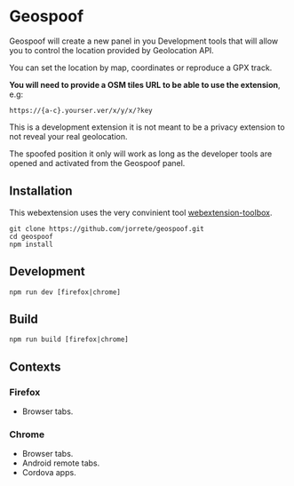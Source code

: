 # Geospoof

Geospoof will create a new panel in you Development tools that will allow you to control the location provided by Geolocation API.

You can set the location by map, coordinates or reproduce a GPX track.

**You will need to provide a OSM tiles URL to be able to use the extension**, e.g:
```
https://{a-c}.yourser.ver/x/y/x/?key
```

This is a development extension it is not meant to be a privacy extension to not reveal your real geolocation.

The spoofed position it only will work as long as the developer tools are opened and activated from the Geospoof panel.

## Installation
This webextension uses the very convinient tool [webextension-toolbox](https://github.com/webextension-toolbox/webextension-toolbox).
```
git clone https://github.com/jorrete/geospoof.git
cd geospoof
npm install
```

## Development
```
npm run dev [firefox|chrome] 
```

## Build
```
npm run build [firefox|chrome] 
```

## Contexts

### Firefox
- Browser tabs.

### Chrome
- Browser tabs.
- Android remote tabs.
- Cordova apps.
